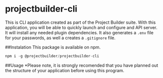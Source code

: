 # projectbuilder-cli

This is CLI application created as part of the Project Builder suite. With this application, you will be able to quickly launch and configure and API server. It will install any needed plugin dependencies. It also generates a `.env` file for your passwords, as well a creates a `.gitignore` file.

##Instalation
This package is available on npm.

``` javascript
npm i -g @projectbuilder/projectbuilder-cli
```

##Usage
*Please note, it is strongly recomended that you have planned out the structure of your application before using this program.

